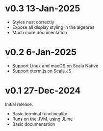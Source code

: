 # v0.3 13-Jan-2025

- Styles nest correctly
- Expose all display styling in the algebras
- Much more documentation


# v0.2 6-Jan-2025

- Support Linux and macOS on Scala Native
- Support xterm.js on Scala.JS


# v0.1 27-Dec-2024

Initial release.
- Basic terminal functionality
- Runs on the JVM, using JLine
- Basic documentation
